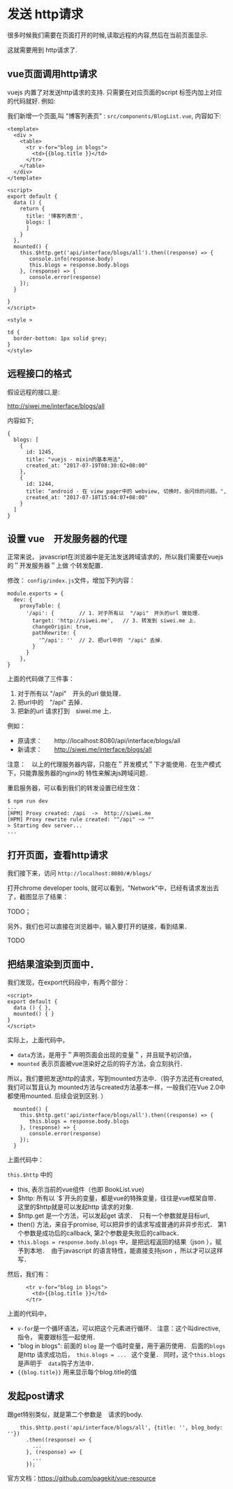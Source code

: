 # 发送 http请求

很多时候我们需要在页面打开的时候,读取远程的内容,然后在当前页面显示.

这就需要用到 http请求了.

## vue页面调用http请求

vuejs 内置了对发送http请求的支持. 只需要在对应页面的script 标签内加上对应的代码就好.
例如:

我们新增一个页面,叫 "博客列表页" :  `src/components/BlogList.vue`, 内容如下:

```
<template>
  <div >
    <table>
      <tr v-for="blog in blogs">
        <td>{{blog.title }}</td>
      </tr>
    </table>
  </div>
</template>

<script>
export default {
  data () {
    return {
      title: '博客列表页',
      blogs: [
      ]
    }
  },
  mounted() {
    this.$http.get('api/interface/blogs/all').then((response) => {
       console.info(response.body)
       this.blogs = response.body.blogs
    }, (response) => {
       console.error(response)
    });
  }

}
</script>

<style >

td {
  border-bottom: 1px solid grey;
}
</style>
```

## 远程接口的格式

假设远程的接口,是:

http://siwei.me/interface/blogs/all

内容如下;

```
{
  blogs: [
    {
      id: 1245,
      title: "vuejs - mixin的基本用法",
      created_at: "2017-07-19T08:30:02+08:00"
    },
    {
      id: 1244,
      title: "android - 在 view pager中的 webview, 切换时，会闪烁的问题。",
      created_at: "2017-07-18T15:04:07+08:00"
    }
  ]
}
```

## 设置 vue　开发服务器的代理

正常来说， javascript在浏览器中是无法发送跨域请求的，所以我们需要在vuejs的＂开发服务器＂上做
个转发配置．

修改：  `config/index.js`文件，增加下列内容：

```
module.exports = {
  dev: {
    proxyTable: {
      '/api': {        // 1. 对于所有以  "/api"　开头的url 做处理．
        target: 'http://siwei.me',   // 3. 转发到 siwei.me 上．
        changeOrigin: true,
        pathRewrite: {
          '^/api': ''  // 2. 把url中的　"/api" 去掉．
        }
      }
    },
}
```

上面的代码做了三件事：

1. 对于所有以  "/api"　开头的url 做处理．
2. 把url中的　"/api" 去掉．
3. 把新的url 请求打到　siwei.me 上．

例如：　
- 原请求：　　http://localhost:8080/api/interface/blogs/all
- 新请求：　　http://siwei.me/interface/blogs/all

注意：　以上的代理服务器内容，只能在＂开发模式＂下才能使用．在生产模式下，只能靠服务器的nginx的
特性来解决js跨域问题．

重启服务器，可以看到我们的转发设置已经生效：

```
$ npm run dev
...
[HPM] Proxy created: /api  ->  http://siwei.me
[HPM] Proxy rewrite rule created: "^/api" ~> ""
> Starting dev server...
...

```

## 打开页面，查看http请求

我们接下来，访问  `http://localhost:8080/#/blogs/`

打开chrome developer tools, 就可以看到，"Network"中，已经有请求发出去了，截图显示了结果：


TODO；　

另外，我们也可以直接在浏览器中，输入要打开的链接，看到结果．

TODO

## 把结果渲染到页面中．

我们发现，在export代码段中，有两个部分：

```
<script>
export default {
  data () { },
  mounted() { }
}
</script>

```
实际上，上面代码中，　

- `data`方法，是用于＂声明页面会出现的变量＂，并且赋予初识值，
- `mounted` 表示页面被vue渲染好之后的钩子方法，会立刻执行．

所以，我们要把发送http的请求，写到mounted方法中．（钩子方法还有created, 我们可以暂且认为
mounted方法与created方法基本一样，一般我们在Vue 2.0中都使用mounted. 后续会说到区别. ）


```
  mounted() {
    this.$http.get('api/interface/blogs/all').then((response) => {
       this.blogs = response.body.blogs
    }, (response) => {
       console.error(response)
    });
  }
```

上面代码中：

`this.$http` 中的
- this, 表示当前的vue组件（也即 BookList.vue)
- $http:  所有以 `$`开头的变量，都是vue的特殊变量，往往是vue框架自带． 这里的$http就是可以发起http
请求的对象.
- $http.get  是一个方法，可以发起get 请求．　只有一个参数就是目标url,
- then() 方法，来自于promise, 可以把异步的请求写成普通的非异步形式．
第1个参数是成功后的callback,
第2个参数是失败后的callback．
- `this.blogs = response.body.blogs` 中，是把远程返回的结果（json ），赋予到本地．　由于javascript
的语言特性，能直接支持json ，所以才可以这样写．

然后，我们有：

```
      <tr v-for="blog in blogs">
        <td>{{blog.title }}</td>
      </tr>
```

上面的代码中，　
- `v-for`是一个循环语法，可以把<tr>这个元素进行循环． 注意：这个叫directive,　指令，
需要跟标签一起使用．
- "blog in blogs": 前面的 `blog` 是一个临时变量，用于遍历使用．
后面的`blogs` 是http 请求成功后，　`this.blogs = ... ` 这个变量．
同时，这个`this.blogs` 是声明于　`data`钩子方法中．
- `{{blog.title}}` 用来显示每个blog.title的值

## 发起post请求


跟get特别类似，就是第二个参数是　请求的body.

```
    this.$http.post('api/interface/blogs/all', {title: '', blog_body: ''})
      .then((response) => {
        ...
      }, (response) => {
        ...
      });
```

官方文档：https://github.com/pagekit/vue-resource
